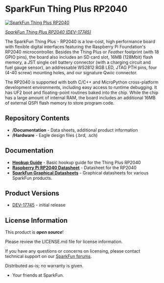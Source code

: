 SparkFun Thing Plus RP2040
========================================

[![SparkFun Thing Plus RP2040](https://cdn.sparkfun.com/r/400-400/assets/parts/1/6/8/7/0/17745-SparkFun_Thing_Plus_-_RP2040-01.jpg)](https://www.sparkfun.com/products/17745)

[*SparkFun Thing Plus RP2040 (DEV-17745)*](https://www.sparkfun.com/products/17745)

The SparkFun Thing Plus - RP2040 is a low-cost, high performance board with flexible digital interfaces featuring the Raspberry Pi Foundation's RP2040 microcontroller. Besides the Thing Plus or *Feather* footprint (with 18 GPIO pins), the board also includes an SD card slot, 16MB (128Mbit) flash memory, a JST single cell battery connector (with a charging circuit and fuel gauge sensor), an addressable WS2812 RGB LED, JTAG PTH pins, four (4-40 screw) mounting holes, and our signature Qwiic connector.

The RP2040 is supported with both C/C++ and MicroPython cross-platform development environments, including easy access to runtime debugging. It has UF2 boot and floating-point routines baked into the chip. While the chip has a large amount of internal RAM, the board includes an additional 16MB of external QSPI flash memory to store program code.


Repository Contents
-------------------

* **/Documentation** - Data sheets, additional product information
* **/Hardware** - Eagle design files (.brd, .sch)

Documentation
--------------

* **[Hookup Guide](https://learn.sparkfun.com/tutorials/1527)** - Basic hookup guide for the Thing Plus RP2040
* **[Raspberry Pi RP2040 Datasheet](https://datasheets.raspberrypi.org/rp2040/rp2040_datasheet.pdf)** - Datasheet for the RP2040
* **[SparkFun Graphical Datasheets](https://github.com/sparkfun/Graphical_Datasheets)** - Graphical datasheets for various SparkFun products.

Product Versions
----------------
* [DEV-17745](https://www.sparkfun.com/products/17745) -  initial release

License Information
-------------------

This product is _**open source**_! 

Please review the LICENSE.md file for license information. 

If you have any questions or concerns on licensing, please contact technical support on our [SparkFun forums](https://forum.sparkfun.com/viewforum.php?f=152).

Distributed as-is; no warranty is given.

- Your friends at SparkFun.

_<COLLABORATION CREDIT>_

